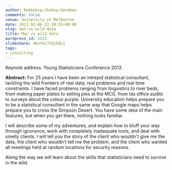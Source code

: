 ```yaml
---
author: Rob&nbsp;J&nbsp;Hyndman
comments: false
venue: University of Melbourne
date: 2013-02-06 21:30:32+00:00
slug: man-vs-wild-data
title: Man vs wild data
wordpress_id: 2215
slideshare: 4bvYeLTF8jOALI
tags:
- consulting
---
```


Keynote address. Young Statisticians Conference 2013.

**Abstract:**
For 25 years I have been an intrepid statistical consultant, tackling the wild frontiers of real data, real problems and real time constraints. I have faced problems ranging from linguistics to river beds, from making paper plates to selling pies at the MCG, from tax office audits to surveys about the colour purple. University education helps prepare you to be a statistical consultant in the same way that Google maps helps prepare you to cross the Simpson Desert. You have some idea of the main features, but when you get there, nothing looks familiar.

I will describe some of my adventures, and explain how to bluff your way through ignorance, work with completely inadequate tools, and deal with smelly clients. I will tell you the story of the client who wouldn't give me the data, the client who wouldn't tell me the problem, and the client who wanted all meetings held at random locations for security reasons.

Along the way we will learn about the skills that statisticians need to survive in the wild.
